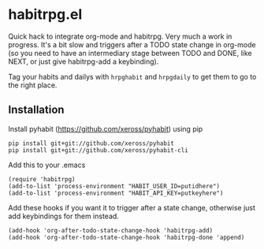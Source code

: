 

habitrpg.el
===============

Quick hack to integrate org-mode and habitrpg. Very much a work in progress. It's a bit slow and triggers after a TODO state change in org-mode (so you need to have an intermediary stage between TODO and DONE, like NEXT, or just give habitrpg-add a keybinding).

Tag your habits and dailys with `hrpghabit` and `hrpgdaily` to get them to go to the right place.

Installation
------------

Install pyhabit (https://github.com/xeross/pyhabit) using pip

    pip install git+git://github.com/xeross/pyhabit
    pip install git+git://github.com/xeross/pyhabit-cli

Add this to your .emacs

	(require 'habitrpg)
	(add-to-list 'process-environment "HABIT_USER_ID=putidhere")
	(add-to-list 'process-environment "HABIT_API_KEY=putkeyhere")

Add these hooks if you want it to trigger after a state change, otherwise just add keybindings for them instead.

	(add-hook 'org-after-todo-state-change-hook 'habitrpg-add)
	(add-hook 'org-after-todo-state-change-hook 'habitrpg-done 'append)
